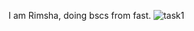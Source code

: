 I am Rimsha, doing bscs from fast. ![task1](https://user-images.githubusercontent.com/69399017/153470261-487caf2b-3a77-49d0-a8ab-87bbaaa65ddb.PNG)
